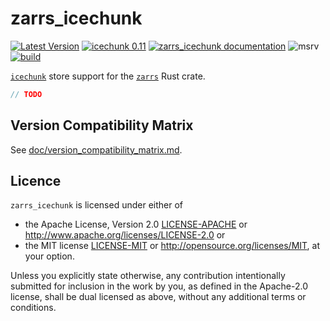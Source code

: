 # zarrs_icechunk

[![Latest Version](https://img.shields.io/crates/v/zarrs_icechunk.svg)](https://crates.io/crates/zarrs_icechunk)
[![icechunk 0.11](https://img.shields.io/badge/icechunk-0.1.0-blue)](https://crates.io/crates/icechunk)
[![zarrs_icechunk documentation](https://docs.rs/zarrs_icechunk/badge.svg)](https://docs.rs/zarrs_icechunk)
![msrv](https://img.shields.io/crates/msrv/zarrs_icechunk)
[![build](https://github.com/LDeakin/zarrs_icechunk/actions/workflows/ci.yml/badge.svg)](https://github.com/LDeakin/zarrs_icechunk/actions/workflows/ci.yml)

[`icechunk`](https://crates.io/crates/icechunk) store support for the [`zarrs`](https://crates.io/crates/zarrs) Rust crate.

```rust
// TODO
```

## Version Compatibility Matrix
See [doc/version_compatibility_matrix.md](./doc/version_compatibility_matrix.md).

## Licence
`zarrs_icechunk` is licensed under either of
 - the Apache License, Version 2.0 [LICENSE-APACHE](./LICENCE-APACHE) or <http://www.apache.org/licenses/LICENSE-2.0> or
 - the MIT license [LICENSE-MIT](./LICENCE-MIT) or <http://opensource.org/licenses/MIT>, at your option.

Unless you explicitly state otherwise, any contribution intentionally submitted for inclusion in the work by you, as defined in the Apache-2.0 license, shall be dual licensed as above, without any additional terms or conditions.
